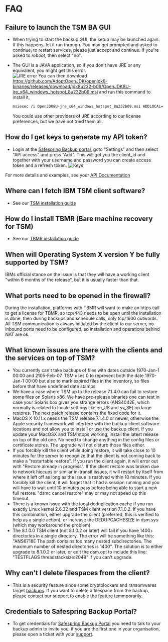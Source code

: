 # FAQ

## Failure to launch the TSM BA GUI

- When trying to start the backup GUI, the setup may be launched again.
If this happens, let it run through. You may get prompted and asked to continue, to restart services, please just accept and continue. If you're asked to *reboot*, then select "no".
- The GUI is a JAVA application, 
  so if you don't have JRE or any equivalent, you might get this error.  
![JRE error](../images/baas-jre-error.png)
    You can then download https://github.com/AdoptOpenJDK/openjdk8-binaries/releases/download/jdk8u232-b09/OpenJDK8U-jre_x64_windows_hotspot_8u232b09.msi and
    run this command to install it,  

    ```sh
    msiexec /i OpenJDK8U-jre_x64_windows_hotspot_8u232b09.msi ADDLOCAL=FeatureMain,FeatureEnvironment,FeatureJarFileRunWith INSTALLDIR="c:\Program Files\AdoptOpenJDK\" ALLUSERS=1 /qn /l*v "%temp%\BaaS-openjdk8_jre_x64.log"
    ```

    You could use other providers of JRE according to our license preferences, 
    but we have not tried them all.

## How do I get keys to generate my API token?

- Login at the [Safespring Backup portal](https://portal.backup.sto2.safedc.net/), goto "Settings" and then select "API access" and press "Add".
This will get you the client_id and together with your username and password you can create access token and a refresh token.
![Keys](./images/accesstoken.png)

For more details and examples, see your [API Documentation](api.md)

## Where can I fetch IBM TSM client software?

- See our [TSM installation guide](./install/overview.md)

## How do I install TBMR (Bare machine recovery for TSM)

- See our [TBMR installation guide](howto/windows-recovery.md)

## When will Operating System X version Y be fully supported by TSM?

IBMs official stance on the issue is that they will have a working client "within 6 months of the release", but it is usually faster than that.

## What ports need to be opened in the firewall?

During the installation, 
platforms with TBMR will want to make an https call to get a license for TBMR, so tcp/443 needs to be open until
the installation is done, then during backups and schedule calls, only tcp/1600 outwards.
All TSM communication is always initiated by the client to our server,
no inbound ports need to be configured, so installation and operations behind NAT are ok.

## What known issues are there with the clients and the services on top of TSM?

- You currently can't take backups of files with dates outside 1970-Jan-1 00:00 and 2105-Feb-07. TSM uses 0 to represent both the date 1970-Jan-1 00:00 but also to mark expired files in the inventory, so files before that have undefined date stamps.
- We have a case where TSM up to the release 7.1.4.0 can fail to restore some files on Solaris x86. We have pre-release binaries one can test in case your Solaris box gives you strange errors (ANS4042E, which normally is related to locale settings like en_US and sv_SE) on large restores. The next patch release contains the fixed code for it.
- MacOS X 10.11.x needs the TSM release 7.1.4.0 or newer, otherwise the Apple security framework will interfere with the backup client software locations and not allow you to install or use the backup client. If you update your MacOSX and TSM stops working, install the latest release on top of the old one. No need to change anything in the config files or certificate stores. The upgrade will not disturb those files either.
- If you forcibly kill the client while doing restore, it will take close to 10 minutes for the server to recognize that the client is not coming back to make a "restartable restore". If you run the client again, it will error out with "Restore already in progress". If the client restore was broken due to network hiccups or similar in-transit issues, it will restart by itself from where it left off as long as the issue is resolved within 10 minutes. If you forcibly kill the client, it will forget that it had a session running and you will have to wait until 10 minutes pass before being able to start a new full restore. "dsmc cancel restore" may or may not speed up this timeout.
- There is a known issue with the local deduplication cache if you run exactly Linux kernel 2.6.32 and TSM client version 7.1.0.2. If you have this combination, either upgrade the client (preferred, this is verified to help as a single action), or increase the DEDUPCACHESIZE in dsm.sys (which may workaround the problem).
- The 8.1.0.0 TSM client (not 8.1.0.2 or later) will fail if you have 1400+ directories in a single directory. The error will be something like this: "ANS6718E The path contains too many nested subdirectories. The maximum number of nested directories is 1400". The solution is to either upgrade to 8.1.0.2 or later, or edit the dsm.opt to include this line: "TESTFLAGS threadstacksize:2048" if you can't upgrade.

## Why can't I delete filespaces from the client?

- This is a security feature since some cryptolockers and ransomwares target [backups][ransomware]. If you want to delete a filespace from the backup, please contact our [support](../service/support.md) to enable the feature temmporarily.

## Credentials to Safespring Backup Portal?

- To get credentials for [Safespring Backup Portal](https://portal.backup.sto2.safedc.net/) you need to talk to your backup admin to invite you, if you are the first one in your organisation, please open a ticket with your [support](../service/support.md).

[ransomware]:https://web.archive.org/web/20200218233114/http://www.backupcentral.com/forum/5/254427/ransomware_deleted_tsm_backups_from_node
[baas-portal]:https://portal.backup.sto2.safedc.net/